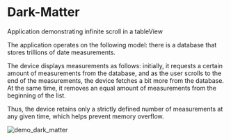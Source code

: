 # Dark-Matter

Application demonstrating infinite scroll in a tableView

The application operates on the following model: there is a database that stores trillions of date measurements.

The device displays measurements as follows: initially, it requests a certain amount of measurements from the database, and as the user scrolls to the end of the measurements, the device fetches a bit more from the database. At the same time, it removes an equal amount of measurements from the beginning of the list.

Thus, the device retains only a strictly defined number of measurements at any given time, which helps prevent memory overflow.

![demo_dark_matter](https://github.com/ivan-sharganov/Dark-Matter/assets/49697556/659261a6-1d52-482a-b7ed-5b47bdaf79c3)
